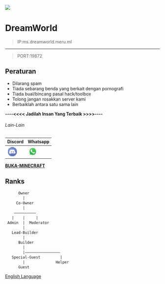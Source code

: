 ![](https://github.com/JPoisonLegacy/Images/blob/master/20200302_225255.png)
# DreamWorld

>IP:ms.dreamworld.meru.ml
----------------------
>PORT:19872

## Peraturan

- Dilarang spam
- Tiada sebarang benda yang berkait dengan pornografi
- Tiada bual/bincang pasal hack/toolbox
- Tolong jangan rosakkan server kami
- Berbaiklah antara satu sama lain

**----<<<< Jadilah Insan Yang Terbaik >>>>----**

###### Lain-Lain

Discord|Whatsapp
------|-----
[![Discord](https://github.com/JPoisonLegacy/hub-settings/blob/master/images/discord.jpg)](https://discord.gg/ReG8Z57)|[![Whatsapp](https://github.com/JPoisonLegacy/hub-settings/blob/master/images/whatsapp.jpg)](https://chat.whatsapp.com/FRl5TP4rYrI9F7ihhUzmYF)

[**BUKA-MINECRAFT**](http://shorturl.at/DNYZ7)

## Ranks

          Owner
            |
         Co-Owner
            |
        ——————————
       |    |     |
     Admin  |  Moderator
            |
       Lead-Builder
            |
          Builder
            |
            |————————————————
       Special-Guest         |
            |              Helper
          Guest


[English Language](https://github.com/JPoisonLegacy/DreamWorld-Rules)
